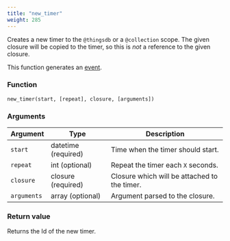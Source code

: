 ```yaml
---
title: "new_timer"
weight: 285
---
```


Creates a new timer to the `@thingsdb` or a `@collection` scope.
The given closure will be copied to the timer, so this is *not* a reference to the given closure.

This function generates an [event](../../overview/events).

### Function

`new_timer(start, [repeat], closure, [arguments])`

### Arguments

Argument | Type | Description
-------- | ---- | -----------
`start` | datetime (required) | Time when the timer should start.
`repeat` | int (optional) | Repeat the timer each `X` seconds.
`closure` | closure (required) | Closure which will be attached to the timer.
`arguments` | array (optional) | Argument parsed to the closure.

### Return value

Returns the Id of the new timer.

